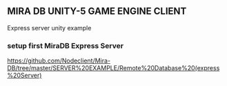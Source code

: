 ## MIRA DB UNITY-5 GAME ENGINE CLIENT
Express server unity example

### setup first MiraDB Express Server
https://github.com/Nodeclient/Mira-DB/tree/master/SERVER%20EXAMPLE/Remote%20Database%20(express%20Server)
